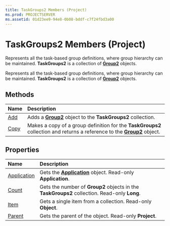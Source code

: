 ```yaml
---
title: TaskGroups2 Members (Project)
ms.prod: PROJECTSERVER
ms.assetid: 01d23ee9-94e8-0b08-bddf-c7f24fbd3a00
---
```



# TaskGroups2 Members (Project)
Represents all the task-based group definitions, where group hierarchy can be maintained.  **TaskGroups2** is a collection of **[Group2](group2-object-project.md)** objects.

Represents all the task-based group definitions, where group hierarchy can be maintained.  **TaskGroups2** is a collection of **[Group2](group2-object-project.md)** objects.


## Methods



|**Name**|**Description**|
|:-----|:-----|
|[Add](taskgroups2-add-method-project.md)|Adds a  **[Group2](group2-object-project.md)** object to the **TaskGroups2** collection.|
|[Copy](taskgroups2-copy-method-project.md)|Makes a copy of a group definition for the  **TaskGroups2** collection and returns a reference to the **[Group2](group2-object-project.md)** object.|

## Properties



|**Name**|**Description**|
|:-----|:-----|
|[Application](taskgroups2-application-property-project.md)|Gets the  **[Application](application-object-project.md)** object. Read-only **Application**.|
|[Count](taskgroups2-count-property-project.md)|Gets the number of  **Group2** objects in the **TaskGroups2** collection. Read-only **Long**.|
|[Item](taskgroups2-item-property-project.md)|Gets a single item from a collection. Read-only  **Object**.|
|[Parent](taskgroups2-parent-property-project.md)|Gets the parent of the object. Read-only  **Project**.|

